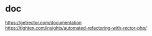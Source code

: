 

# doc
https://getrector.com/documentation
https://tighten.com/insights/automated-refactoring-with-rector-php/